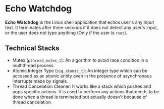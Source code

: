# Echo Watchdog
**Echo Watchdog** is the Linux shell application that echos user's any input text. It terminates after three seconds if it does not detect any user's input, or the user does not type anything (Only if the user is `root`).

## Technical Stacks
* Mutex (`pthread_mutex_t`): An algorithm to avoid race condition in a multithread process.
* Atomic Integer Type (`sig_atomic_t`): An integer type which can be accessed as an atomic entity even in the presence of asynchronous interrupts made by signals.
* Thread Cancelation Cleaner: It works like a stack which pushes and pops specific actions. It is used to perform any actions that needs to be done when a thread is terminated but actually doesn't because of thread cancelation.
